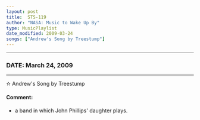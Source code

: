 ```yaml
---
layout: post
title:  STS-119
author: "NASA: Music to Wake Up By"
type: MusicPlaylist
date_modified: 2009-03-24
songs: ["Andrew's Song by Treestump"]
---
```


----
### DATE: March 24, 2009
----
✫ Andrew's Song by Treestump

#### Comment:
* a band in which John Phillips' daughter plays.



<br/>
<center>
	<a target="_blank"
	   href="https://twitter.com/intent/tweet?hashtags=Space,NASA,Playlist,NASAWakeupCalls,SpaceProgram&text={{ page.author}}, '{{ page.songs.first }}' {{ page.title }}, {{ page.date | date: '%B %d, %Y' }}. {{ site.url }}{{ page.url }}&via=nasawakeupcalls"><i class="fab fa-twitter" alt="Tweet this page" style="font-size: 1.3em;"></i></a>
	&nbsp; 	<i class="fas fa-user-astronaut" style="font-size: 1.5em;"></i> &nbsp;
    <a type="amzn" search="'Andrew's Song by Treestump'" category="popular music">
    <i class="fab fa-amazon" style="font-size: 1.3em;"></i></a>
</center>
